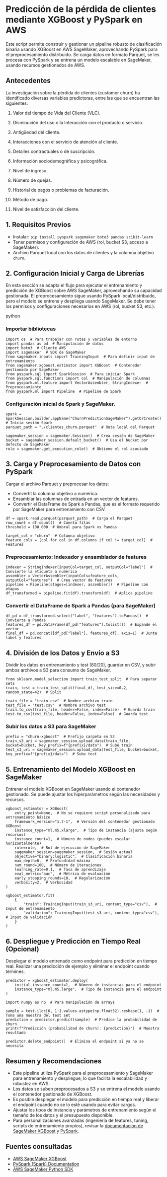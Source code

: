 # Predicción de la pérdida de clientes mediante XGBoost y PySpark en AWS

Este script permite construir y gestionar un pipeline robusto de clasificación binaria usando XGBoost en AWS SageMaker, aprovechando PySpark para el preprocesamiento distribuido. Se carga datos en formato Parquet, se les procesa con PySpark y se entrena un modelo escalable en SageMaker, usando recursos gestionados de AWS.

## Antecedentes

La investigación sobre la pérdida de clientes (customer churn) ha identificado diversas variables predictoras, entre las que se encuentran las siguientes:

1. Valor del tiempo de Vida del Cliente (VLC).

2. Disminución del uso o la Interacción con el producto o servicio.

3. Antigüedad del cliente.

4. Interacciones con el servicio de atención al cliente.

5. Detalles contractuales o de suscripción.

6. Información sociodemográfica y psicográfica.

7. Nivel de ingreso.

8. Número de quejas.

9. Historial de pagos o problemas de facturación.

10. Método de pago.

11. Nivel de satisfacción del cliente.

## 1. Requisitos Previos

- Instalar: `pip install pyspark sagemaker boto3 pandas scikit-learn`
- Tener permisos y configuración de AWS (rol, bucket S3, acceso a SageMaker).
- Archivo Parquet local con los datos de clientes y la columna objetivo `churn`.

## 2. Configuración Inicial y Carga de Librerías

En esta sección se adapta el flujo para ejecutar el entrenamiento y predicción
de XGBoost sobre AWS SageMaker, aprovechando su capacidad gestionada.
El preprocesamiento sigue usando PySpark local/distribuido, pero el modelo
se entrena y despliega usando SageMaker. Se debe tener los permisos y
configuraciones necesarios en AWS (rol, bucket S3, etc.).

python

### Importar bibliotecas

```
import os  # Para trabajar con rutas y variables de entorno
import pandas as pd  # Manipulación de datos
import boto3  # Cliente AWS
import sagemaker  # SDK de SageMaker
from sagemaker.inputs import TrainingInput  # Para definir input de entrenamiento
from sagemaker.xgboost.estimator import XGBoost  # Contenedor gestionado por SageMaker
from pyspark.sql import SparkSession  # Para iniciar Spark
from pyspark.sql.functions import col  # Manipulación de columnas
from pyspark.ml.feature import VectorAssembler, StringIndexer  # Preprocesamiento
from pyspark.ml import Pipeline  # Pipeline de Spark
```
### Configuración inicial de Spark y SageMaker.
```
spark = SparkSession.builder.appName("ChurnPredictionSageMaker").getOrCreate()  # Inicia sesión Spark
parquet_path = "./clientes_churn.parquet"  # Ruta local del Parquet

sagemaker_session = sagemaker.Session()  # Crea sesión de SageMaker
bucket = sagemaker_session.default_bucket()  # Usa el bucket por defecto de SageMaker
role = sagemaker.get_execution_role()  # Obtiene el rol asociado
```
## 3. Carga y Preprocesamiento de Datos con PySpark

Cargar el archivo Parquet y preprocesar los datos:
- Convertit la columna objetivo a numérica.
- Ensamblar las columnas de entrada en un vector de features.
- Convertir el DataFrame de Spark a Pandas, que es el formato requerido por SageMaker para entrenamiento con CSV.
```
df = spark.read.parquet(parquet_path)  # Carga el Parquet
row_count = df.count()  # Cuenta filas
threshold = 100_000  # Umbral para Spark vs Pandas

target_col = "churn"  # Columna objetivo
feature_cols = [col for col in df.columns if col != target_col]  # Features
```
### Preprocesamiento: Indexador y ensamblador de features
```
indexer = StringIndexer(inputCol=target_col, outputCol="label")  # Convierte la etiqueta a numérica
assembler = VectorAssembler(inputCols=feature_cols, outputCol="features")  # Crea vector de features
pipeline = Pipeline(stages=[indexer, assembler])  # Pipeline con etapas
df_transformed = pipeline.fit(df).transform(df)  # Aplica pipeline
```
### Convertir el DataFrame de Spark a Pandas (para SageMaker)
```
df_pd = df_transformed.select("label", "features").toPandas()  # Convierte a Pandas
features_df = pd.DataFrame(df_pd["features"].tolist())  # Expande el vector
final_df = pd.concat([df_pd["label"], features_df], axis=1)  # Junta label y features
```
## 4. División de los Datos y Envío a S3

Dividir los datos en entrenamiento y test (80/20), guardar en CSV,
y subir ambos archivos a S3 para consumo de SageMaker.
```
from sklearn.model_selection import train_test_split  # Para separar sets
train, test = train_test_split(final_df, test_size=0.2, random_state=42)  # Split

train_file = "train.csv"  # Nombre archivo train
test_file = "test.csv"  # Nombre archivo test
train.to_csv(train_file, header=False, index=False)  # Guarda train
test.to_csv(test_file, header=False, index=False)  # Guarda test
```
### Subir los datos a S3 para SageMaker
```
prefix = "churn-xgboost"  # Prefijo carpeta en S3
train_s3_uri = sagemaker_session.upload_data(train_file, bucket=bucket, key_prefix=f"{prefix}/data")  # Sube train
test_s3_uri = sagemaker_session.upload_data(test_file, bucket=bucket, key_prefix=f"{prefix}/data")  # Sube test
```
## 5. Entrenamiento del Modelo XGBoost en SageMaker

Entrenar el modelo XGBoost en SageMaker usando el contenedor gestionado.
Se puede ajustar los hiperparámetros según las necesidades y recursos.
```
xgboost_estimator = XGBoost(
    entry_point=None,  # No se requiere script personalizado para entrenamiento básico
    framework_version="1.7-1",  # Versión del contenedor gestionado XGBoost
    instance_type="ml.m5.xlarge",  # Tipo de instancia (ajusta según recursos)
    instance_count=1,  # Número de nodos (puedes escalar horizontalmente)
    role=role,  # Rol de ejecución de SageMaker
    sagemaker_session=sagemaker_session,  # Sesión actual
    objective="binary:logistic",  # Clasificación binaria
    max_depth=6,  # Profundidad máxima
    num_round=100,  # Número de iteraciones
    learning_rate=0.1,  # Tasa de aprendizaje
    eval_metric="auc",  # Métrica de evaluación
    early_stopping_rounds=10,  # Regularización
    verbosity=2,  # Verbosidad
)

xgboost_estimator.fit(
    {
        "train": TrainingInput(train_s3_uri, content_type="csv"),  # Input de entrenamiento
        "validation": TrainingInput(test_s3_uri, content_type="csv"),  # Input de validación
    }
)
```
## 6. Despliegue y Predicción en Tiempo Real (Opcional)

Desplegar el modelo entrenado como endpoint para predicción en tiempo real.
Realizar una predicción de ejemplo y eliminar el endpoint cuando termines.
```
predictor = xgboost_estimator.deploy(
    initial_instance_count=1,  # Número de instancias para el endpoint
    instance_type="ml.m5.large",  # Tipo de instancia para el endpoint
)

import numpy as np  # Para manipulación de arrays

sample = test.iloc[0, 1:].values.astype(np.float32).reshape(1, -1)  # Toma una muestra del test set
prediction = predictor.predict(sample)  # Predice la probabilidad de churn
print(f"Predicción (probabilidad de churn): {prediction}")  # Muestra resultado

predictor.delete_endpoint()  # Elimina el endpoint si ya no se necesita
```

## Resumen y Recomendaciones

- Este pipeline utiliza PySpark para el preprocesamiento y SageMaker para entrenamiento y despliegue, lo que facilita la escalabilidad y robustez en AWS.
- Los datos se suben preprocesados a S3 y se entrena el modelo usando el contenedor gestionado de XGBoost.
- Es posible desplegar el modelo para predicción en tiempo real y liberar el endpoint cuando no se lo esté usando para evitar cargos.
- Ajustar los tipos de instancia y parámetros de entrenamiento según el tamaño de los datos y el presupuesto disponible.
- Para personalizaciones avanzadas (ingeniería de features, tuning, scripts de entrenamiento propios), revisar la [documentación de SageMaker XGBoost](https://sagemaker.readthedocs.io/en/stable/frameworks/xgboost/using_xgboost.html) y [PySpark](https://spark.apache.org/docs/latest/).

## Fuentes consultadas

- [AWS SageMaker XGBoost](https://sagemaker.readthedocs.io/en/stable/frameworks/xgboost/using_xgboost.html)  
- [PySpark (Spark) Documentation](https://spark.apache.org/docs/latest/)  
- [AWS SageMaker Python SDK](https://sagemaker.readthedocs.io/en/stable/)
